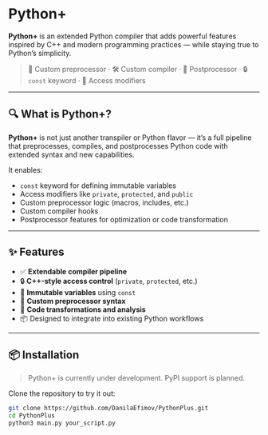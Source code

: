 # Python+

**Python+** is an extended Python compiler that adds powerful features inspired by C++ and modern programming practices — while staying true to Python’s simplicity.

> 🔧 Custom preprocessor · 🛠️ Custom compiler · 🚀 Postprocessor · 🔒 `const` keyword · 🧱 Access modifiers

---

## 🔍 What is Python+?

**Python+** is not just another transpiler or Python flavor — it’s a full pipeline that preprocesses, compiles, and postprocesses Python code with extended syntax and new capabilities.

It enables:

- `const` keyword for defining immutable variables
- Access modifiers like `private`, `protected`, and `public`
- Custom preprocessor logic (macros, includes, etc.)
- Custom compiler hooks
- Postprocessor features for optimization or code transformation

---

## ✨ Features

- ✅ **Extendable compiler pipeline**
- 🔒 **C++-style access control** (`private`, `protected`, etc.)
- 🧊 **Immutable variables** using `const`
- 🧩 **Custom preprocessor syntax**
- 🔄 **Code transformations and analysis**
- 📦 Designed to integrate into existing Python workflows

---

## 📦 Installation

> Python+ is currently under development. PyPI support is planned.

Clone the repository to try it out:

```bash
git clone https://github.com/DanilaEfimov/PythonPlus.git
cd PythonPlus
python3 main.py your_script.py
